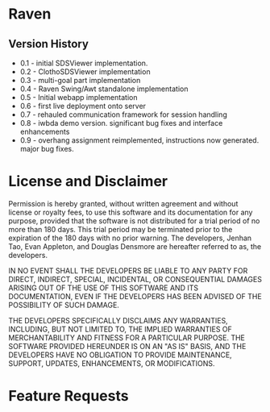 Raven
===============
Version History
---------------
* 0.1 - initial SDSViewer implementation.
* 0.2 - ClothoSDSViewer implementation
* 0.3 - multi-goal part implementation
* 0.4 - Raven Swing/Awt standalone implementation
* 0.5 - Initial webapp implementation
* 0.6 - first live deployment onto server
* 0.7 - rehauled communication framework for session handling
* 0.8 - iwbda demo version. significant bug fixes and interface enhancements
* 0.9 - overhang assignment reimplemented, instructions now generated. major bug fixes.

License and Disclaimer
======================
Permission is hereby granted, without written agreement and without license or royalty fees, to use this software and its documentation for any purpose, provided that the software is not distributed for a trial period of no more than 180 days. This trial period may be terminated prior to the expiration of the 180 days with no prior warning. The developers, Jenhan Tao, Evan Appleton, and Douglas Densmore are hereafter referred to as, the developers.
 
IN NO EVENT SHALL THE DEVELOPERS BE LIABLE TO ANY PARTY FOR DIRECT, INDIRECT, SPECIAL, INCIDENTAL, OR CONSEQUENTIAL DAMAGES ARISING OUT OF THE USE OF THIS SOFTWARE AND ITS DOCUMENTATION, EVEN IF THE DEVELOPERS HAS BEEN ADVISED OF THE POSSIBILITY OF SUCH DAMAGE.
 
THE DEVELOPERS SPECIFICALLY DISCLAIMS ANY WARRANTIES, INCLUDING, BUT NOT LIMITED TO, THE IMPLIED WARRANTIES OF MERCHANTABILITY AND FITNESS FOR A PARTICULAR PURPOSE. THE SOFTWARE PROVIDED HEREUNDER IS ON AN "AS IS" BASIS, AND THE DEVELOPERS HAVE NO OBLIGATION TO PROVIDE MAINTENANCE, SUPPORT, UPDATES, ENHANCEMENTS, OR MODIFICATIONS.

Feature Requests
================
